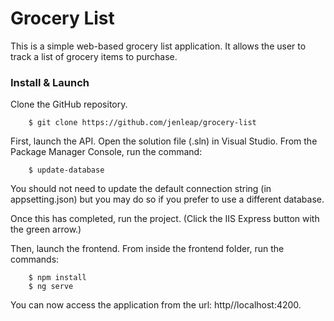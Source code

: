# Grocery List

This is a simple web-based grocery list application. It allows the user to track a list of grocery items to purchase.

### Install & Launch

Clone the GitHub repository. 

```
    $ git clone https://github.com/jenleap/grocery-list
```

First, launch the API. Open the solution file (.sln) in Visual Studio. From the Package Manager Console, run the command:

```
    $ update-database
```
You should not need to update the default connection string (in appsetting.json) but you may do so if you prefer to use a different database.

Once this has completed, run the project. (Click the IIS Express button with the green arrow.)

Then, launch the frontend. From inside the frontend folder, run the commands:

```
    $ npm install
    $ ng serve
```

You can now access the application from the url: http//localhost:4200.
